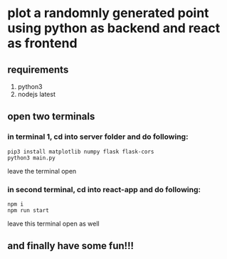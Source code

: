 # plot a randomnly generated point using python as backend and react as frontend

## requirements

1. python3
2. nodejs latest

## open two terminals

### in terminal 1, cd into server folder and do following:
```
pip3 install matplotlib numpy flask flask-cors
python3 main.py
```
leave the terminal open

### in second terminal, cd into react-app and do following:
```
npm i
npm run start
```
leave this terminal open as well

## and finally have some fun!!!